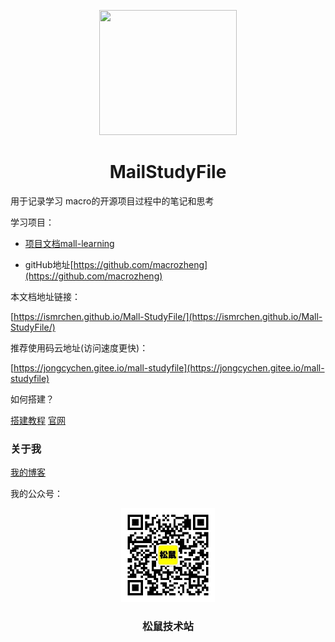 <p align="center">
<img src="https://ss0.bdstatic.com/70cFvHSh_Q1YnxGkpoWK1HF6hhy/it/u=2481424715,2807309609&fm=26&gp=0.jpg" width="220" height="200"/>
</p>
<h1 align="center">MailStudyFile</h1>

用于记录学习 macro的开源项目过程中的笔记和思考

学习项目：

- [项目文档mall-learning](http://www.macrozheng.com/#/README)

- gitHub地址[https://github.com/macrozheng](https://github.com/macrozheng)

本文档地址链接：

[https://ismrchen.github.io/Mall-StudyFile/](https://ismrchen.github.io/Mall-StudyFile/)

推荐使用码云地址(访问速度更快)：

[https://jongcychen.gitee.io/mall-studyfile](https://jongcychen.gitee.io/mall-studyfile)

如何搭建？

[搭建教程](https://blog.csdn.net/qq_34337272/article/details/105511189)        [官网](https://docsify.js.org/#/zh-cn/quickstart)

<h3>关于我</h3>

[我的博客](https://blog.csdn.net/Dan1374219106)

我的公众号：

<p align="center">
<img src="wxgzh.jpg" width="150" height="150"/>
</p>
<h3 align="center">松鼠技术站</h1>



